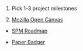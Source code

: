 1) Pick 1-3 project milestones

2) [Mozilla Open Canvas](http://mzl.la/open-canvas)

* [SPM Roadmap](https://wiki.mozilla.org/Roadmaps)

* [Paper Badger](https://github.com/mozillascience/PaperBadger/blob/master/CONTRIBUTING.md)
